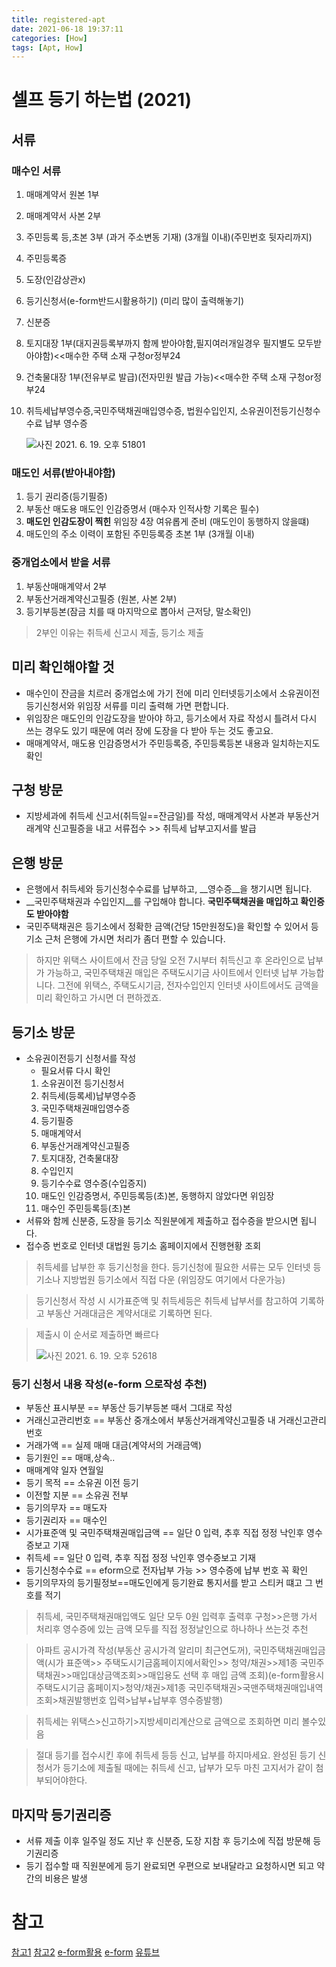 ```yaml
---
title: registered-apt
date: 2021-06-18 19:37:11
categories: [How]
tags: [Apt, How]
---
```


# 셀프 등기 하는법 (2021)
## 서류
### 매수인 서류
1. 매매계약서 원본 1부 

2. 매매계약서 사본 2부 

3. 주민등록 등,초본 3부 (과거 주소변동 기재) (3개월 이내)(주민번호 뒷자리까지) 

4. 주민등록증

5. 도장(인감상관x)

6. 등기신청서(e-form반드시활용하기) (미리 많이 출력해놓기)

7. 신분증

8. 토지대장 1부(대지권등록부까지 함께 받아야함,필지여러개일경우 필지별도 모두받아야함)<<매수한 주택 소재 구청or정부24

9. 건축물대장 1부(전유부로 발급)(전자민원 발급 가능)<<매수한 주택 소재 구청or정부24

10. 취득세납부영수증,국민주택채권매입영수증, 법원수입인지, 소유권이전등기신청수수료 납부 영수증

    ![사진 2021. 6. 19. 오후 51801](https://tva1.sinaimg.cn/large/008i3skNgy1grp64vbthoj30yn0h1nap.jpg)

### 매도인 서류(받아내야함)

1. 등기 권리증(등기필증)
2. 부동산 매도용 매도인 인감증명서 (매수자 인적사항 기록은 필수)
3. __매도인 인감도장이 찍힌__ 위임장 4장 여유롭게 준비 (매도인이 동행하지 않을떄)
4. 매도인의 주소 이력이 포함된 주민등록증 초본 1부 (3개월 이내)

### 중개업소에서 받을 서류
1. 부동산매매계약서 2부
2. 부동산거래계약신고필증 (원본, 사본 2부)
3. 등기부등본(잠금 치를 때 마지막으로 뽑아서 근저당, 말소확인)
> 2부인 이유는 취득세 신고시 제출, 등기소 제출

## 미리 확인해야할 것
- 매수인이 잔금을 치르러 중개업소에 가기 전에 미리 인터넷등기소에서 소유권이전등기신청서와 위임장 서류를 미리 출력해 가면 편합니다.
- 위임장은 매도인의 인감도장을 받아야 하고, 등기소에서 자료 작성시 틀려서 다시 쓰는 경우도 있기 때문에 여러 장에 도장을 다 받아 두는 것도 좋고요.
- 매매계약서, 매도용 인감증명서가 주민등록증, 주민등록등본 내용과 일치하는지도 확인

## 구청 방문
- 지방세과에 취득세 신고서(취득일==잔금일)를 작성, 매매계약서 사본과 부동산거래계약 신고필증을 내고 서류접수 >> 취득세 납부고지서를 발급

## 은행 방문
- 은행에서 취득세와 등기신청수수료를 납부하고, __영수증__을 챙기시면 됩니다.
- __국민주택채권과 수입인지__를 구입해야 합니다.
__국민주택채권을 매입하고 확인증도 받아야함__
- 국민주택채권은 등기소에서 정확한 금액(건당 15만원정도)을 확인할 수 있어서 등기소 근처 은행에 가시면 처리가 좀더 편할 수 있습니다.
> 하지만 위택스 사이트에서 잔금 당일 오전 7시부터 취득신고 후 온라인으로 납부가 가능하고, 국민주택채권 매입은 주택도시기금 사이트에서 인터넷 납부 가능합니다.  그전에 위택스, 주택도시기금, 전자수입인지 인터넷 사이트에서도 금액을 미리 확인하고 가시면 더 편하겠죠.

## 등기소 방문
- 소유권이전등기 신청서를 작성
	- 필요서류 다시 확인
	1. 소유권이전 등기신청서
	2. 취득세(등록세)납부영수증
	3. 국민주택채권매입영수증
	4. 등기필증
	5. 매매계약서
	6. 부동산거래계약신고필증
	7. 토지대장, 건축물대장
	8. 수입인지
	9. 등기수수료 영수증(수입증지)
	10. 매도인 인감증명서, 주민등록등(초)본, 동행하지 않았다면 위임장
	11. 매수인 주민등록등(초)본
- 서류와 함께 신분증, 도장을 등기소 직원분에게 제출하고 접수증을 받으시면 됩니다.
- 접수증 번호로 인터넷 대법원 등기소 홈페이지에서 진행현황 조회
> 취득세를 납부한 후 등기신청을 한다. 등기신청에 필요한 서류는 모두 인터넷 등기소나 지방법원 등기소에서 직접 다운 (위임장도 여기에서 다운가능)

>  등기신청서 작성 시 시가표준액 및 취득세등은 취득세 납부서를 참고하여 기록하고 부동산 거래대금은 계약서대로 기록하면 된다.

> 제출시 이 순서로 제출하면 빠르다 
>
> ![사진 2021. 6. 19. 오후 52618](https://tva1.sinaimg.cn/large/008i3skNgy1grp657vd2zj316l0ofx0q.jpg)

### 등기 신청서 내용 작성(e-form 으로작성 추천)
- 부동산 표시부분 == 부동산 등기부등본 때서 그대로 작성
- 거래신고관리번호 == 부동산 중개소에서 부동산거래계약신고필증 내 거래신고관리번호
- 거래가액 == 실제 매매 대금(계약서의 거래금액)
- 등기원인 == 매매,상속..
- 매매계약 일자 연월일
- 등기 목적 == 소유권 이전 등기
- 이전할 지분 == 소유권 전부
- 등기의무자 == 매도자
- 등기권리자 == 매수인
- 시가표준액 및 국민주택채권매입금액 == 일단 0 입력, 추후 직접 정정 낙인후 영수증보고 기재
- 취득세 ==  일단 0 입력, 추후 직접 정정 낙인후 영수증보고 기재
- 등기신청수수료 == eform으로 전자납부 가능 >> 영수증에 납부 번호 꼭 확인
- 등기의무자의 등기필정보==매도인에게 등기완료 통지서를 받고 스티커 떄고 그 번호를 적기

> 취득세, 국민주택채권매입액도 일단 모두 0원 입력후 출력후 구청>>은행 가서 처리후 영수증에 있는 금액 모두를  직접 정정날인으로 하나하나 쓰는것 추천

> 아파트 공시가격 작성(부동산 공시가격 알리미 최근연도꺼), 국민주택채권매입금액(시가 표준액>> 주택도시기금홈페이지에서확인>> 청약/채권>>제1종 국민주택채권>>매입대상금액조회>>매입용도 선택 후 매입 금액 조회)(e-form활용시  주택도시기금 홈페이지>청약/채권>제1종 국민주택채권>국맨주택채권매입내역조회>채권발행번호 입력>납부+납부후 영수증발행)

> 취득세는 위택스>신고하기>지방세미리계산으로 금액으로 조회하면 미리 볼수있음

> 절대 등기를 접수시킨 후에 취득세 등등 신고, 납부를 하지마세요. 완성된 등기 신청서가 등기소에 제출될 때에는 취득세 신고, 납부가 모두 마친 고지서가 같이 첨부되어야한다.

## 마지막 등기권리증
- 서류 제출 이후 일주일 정도 지난 후 신분증, 도장 지참 후 등기소에 직접 방문해 등기권리증
- 등기 접수할 때 직원분에게 등기 완료되면 우편으로 보내달라고 요청하시면 되고 약간의 비용은 발생

# 참고
[참고1](https://m.blog.naver.com/kimannie99/221585319315)
[참고2](https://brunch.co.kr/@ideasalad/9)
[e-form활용](https://novaframe.tistory.com/89)
[e-form](https://novaframe.tistory.com/89)
[유튜브](https://youtu.be/QEV3aVWgPj8)

